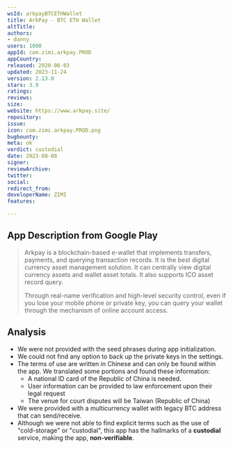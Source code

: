 ```yaml
---
wsId: arkpayBTCETHWallet
title: ArkPay - BTC ETH Wallet
altTitle: 
authors:
- danny
users: 1000
appId: com.zimi.arkpay.PROD
appCountry: 
released: 2020-06-03
updated: 2023-11-24
version: 2.13.0
stars: 3.9
ratings: 
reviews: 
size: 
website: https://www.arkpay.site/
repository: 
issue: 
icon: com.zimi.arkpay.PROD.png
bugbounty: 
meta: ok
verdict: custodial
date: 2023-08-08
signer: 
reviewArchive: 
twitter: 
social: 
redirect_from: 
developerName: ZIMI
features: 

---
```


## App Description from Google Play

  > Arkpay is a blockchain-based e-wallet that implements transfers, payments, and querying transaction records. It is the best digital currency asset management solution. It can centrally view digital currency assets and wallet asset totals. It also supports ICO asset record query.
  >
  > Through real-name verification and high-level security control, even if you lose your mobile phone or private key, you can query your wallet through the mechanism of online account access.

## Analysis 

- We were not provided with the seed phrases during app initialization. 
- We could not find any option to back up the private keys in the settings.
- The terms of use are written in Chinese and can only be found within the app. We translated some portions and found these information:
  - A national ID card of the Republic of China is needed.
  - User information can be provided to law enforcement upon their legal request
  - The venue for court disputes will be Taiwan (Republic of China)
- We were provided with a multicurrency wallet with legacy BTC address that can send/receive.
- Although we were not able to find explicit terms such as the use of "cold-storage" or "custodial", this app has the hallmarks of a **custodial** service, making the app, **non-verifiable**.

